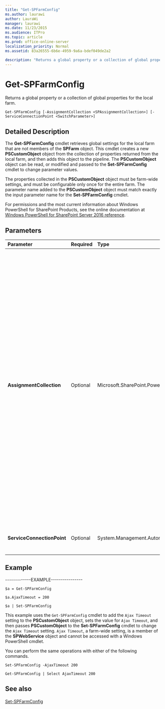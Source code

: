 ```yaml
---
title: "Get-SPFarmConfig"
ms.author: laurawi
author: LauraWi
manager: laurawi
ms.date: 11/23/2015
ms.audience: ITPro
ms.topic: article
ms.prod: office-online-server
localization_priority: Normal
ms.assetid: 83a26555-6b6e-4959-9a6a-bdef049de2a2

description: "Returns a global property or a collection of global properties for the local farm."
---
```


# Get-SPFarmConfig

Returns a global property or a collection of global properties for the local farm.
  
```
Get-SPFarmConfig [-AssignmentCollection <SPAssignmentCollection>] [-ServiceConnectionPoint <SwitchParameter>]
```

## Detailed Description

The **Get-SPFarmConfig** cmdlet retrieves global settings for the local farm that are not members of the **SPFarm** object. This cmdlet creates a new **PSCustomObject** object from the collection of properties returned from the local farm, and then adds this object to the pipeline. The **PSCustomObject** object can be read, or modified and passed to the **Set-SPFarmConfig** cmdlet to change parameter values. 
  
The properties collected in the **PSCustomObject** object must be farm-wide settings, and must be configurable only once for the entire farm. The parameter name added to the **PSCustomObject** object must match exactly the input parameter name for the **Set-SPFarmConfig** cmdlet. 
  
For permissions and the most current information about Windows PowerShell for SharePoint Products, see the online documentation at [Windows PowerShell for SharePoint Server 2016 reference](https://go.microsoft.com/fwlink/p/?LinkId=671715).
  
## Parameters

|**Parameter**|**Required**|**Type**|**Description**|
|:-----|:-----|:-----|:-----|
|**AssignmentCollection** <br/> |Optional  <br/> |Microsoft.SharePoint.PowerShell.SPAssignmentCollection  <br/> |Manages objects for the purpose of proper disposal. Use of objects, such as **SPWeb** or **SPSite**, can use large amounts of memory and use of these objects in Windows PowerShell scripts requires proper memory management. Using the **SPAssignment** object, you can assign objects to a variable and dispose of the objects after they are needed to free up memory. When **SPWeb**, **SPSite**, or **SPSiteAdministration** objects are used, the objects are automatically disposed of if an assignment collection or the **Global** parameter is not used.  <br/> > [!NOTE]> When the **Global** parameter is used, all objects are contained in the global store. If objects are not immediately used, or disposed of by using the **Stop-SPAssignment** command, an out-of-memory scenario can occur.           |
|**ServiceConnectionPoint** <br/> |Optional  <br/> |System.Management.Automation.SwitchParameter  <br/> |Gets the information stored in the current farm's service connection point in Active Directory.  <br/> |
   
## Example

-------------EXAMPLE----------------
  
```
$a = Get-SPFarmConfig
```

```
$a.AjaxTimeout = 200
```

```
$a | Set-SPFarmConfig
```

This example uses the  `Get-SPFarmConfig` cmdlet to add the  `Ajax Timeout` setting to the **PSCustomObject** object, sets the value for  `Ajax Timeout`, and then passes **PSCustomObject** to the **Set-SPFarmConfig** cmdlet to change the  `Ajax Timeout` setting.  `Ajax Timeout`, a farm-wide setting, is a member of the **SPWebService** object and cannot be accessed with a Windows PowerShell cmdlet. 
  
You can perform the same operations with either of the following commands.
  
```
Set-SPFarmConfig -AjaxTimeout 200
```

```
Get-SPFarmConfig | Select AjaxTimeout 200
```

## See also

#### 

[Set-SPFarmConfig](set-spfarmconfig.md)

